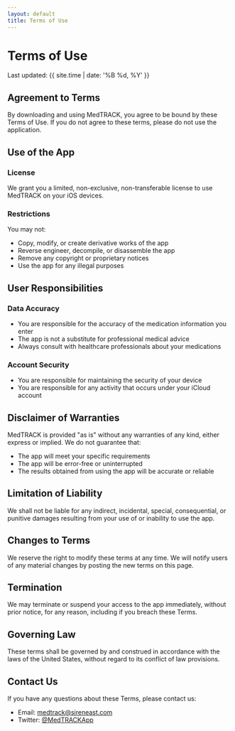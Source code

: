 ```yaml
---
layout: default
title: Terms of Use
---
```


# Terms of Use

Last updated: {{ site.time | date: '%B %d, %Y' }}

## Agreement to Terms

By downloading and using MedTRACK, you agree to be bound by these Terms of Use. If you do not agree to these terms, please do not use the application.

## Use of the App

### License
We grant you a limited, non-exclusive, non-transferable license to use MedTRACK on your iOS devices.

### Restrictions
You may not:
- Copy, modify, or create derivative works of the app
- Reverse engineer, decompile, or disassemble the app
- Remove any copyright or proprietary notices
- Use the app for any illegal purposes

## User Responsibilities

### Data Accuracy
- You are responsible for the accuracy of the medication information you enter
- The app is not a substitute for professional medical advice
- Always consult with healthcare professionals about your medications

### Account Security
- You are responsible for maintaining the security of your device
- You are responsible for any activity that occurs under your iCloud account

## Disclaimer of Warranties

MedTRACK is provided "as is" without any warranties of any kind, either express or implied. We do not guarantee that:
- The app will meet your specific requirements
- The app will be error-free or uninterrupted
- The results obtained from using the app will be accurate or reliable

## Limitation of Liability

We shall not be liable for any indirect, incidental, special, consequential, or punitive damages resulting from your use of or inability to use the app.

## Changes to Terms

We reserve the right to modify these terms at any time. We will notify users of any material changes by posting the new terms on this page.

## Termination

We may terminate or suspend your access to the app immediately, without prior notice, for any reason, including if you breach these Terms.

## Governing Law

These terms shall be governed by and construed in accordance with the laws of the United States, without regard to its conflict of law provisions.

## Contact Us

If you have any questions about these Terms, please contact us:

- Email: [medtrack@sireneast.com](mailto:medtrack@sireneast.com)
- Twitter: [@MedTRACKApp](https://twitter.com/MedTRACKApp) 